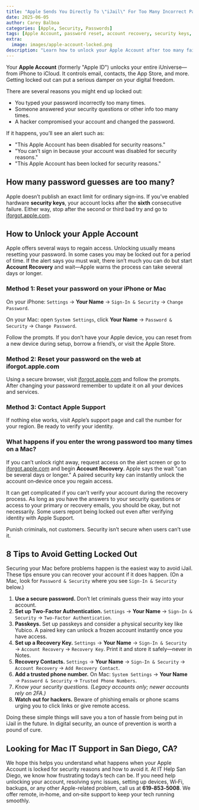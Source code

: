 ```yaml
---
title: "Apple Sends You Directly To \"iJail\" For Too Many Incorrect Password Guesses!"
date: 2025-06-05
author: Carey Balboa
categories: [Apple, Security, Passwords]
tags: [Apple Account, password reset, account recovery, security keys, passkeys]
extra:
  image: images/apple-account-locked.png
description: "Learn how to unlock your Apple Account after too many failed sign-ins and avoid 'iJail'. Updated for 2025 with passkeys and security key tips."
---
```


Your **Apple Account** (formerly "Apple ID") unlocks your entire iUniverse—from iPhone to iCloud. It controls email, contacts, the App Store, and more. Getting locked out can put a serious damper on your digital freedom.

There are several reasons you might end up locked out:

- You typed your password incorrectly too many times.
- Someone answered your security questions or other info too many times.
- A hacker compromised your account and changed the password.

If it happens, you’ll see an alert such as:

- "This Apple Account has been disabled for security reasons."
- "You can’t sign in because your account was disabled for security reasons."
- "This Apple Account has been locked for security reasons."

## How many password guesses are too many?

Apple doesn’t publish an exact limit for ordinary sign‑ins. If you’ve enabled hardware **security keys**, your account locks after the **sixth** consecutive failure. Either way, stop after the second or third bad try and go to [iforgot.apple.com](https://iforgot.apple.com).

## How to Unlock your Apple Account

Apple offers several ways to regain access. Unlocking usually means resetting your password. In some cases you may be locked out for a period of time. If the alert says you must wait, there isn’t much you can do but start **Account Recovery** and wait—Apple warns the process can take several days or longer.

### Method 1: Reset your password on your iPhone or Mac

On your iPhone: `Settings` → **Your Name** → `Sign‑In & Security` → `Change Password`.

On your Mac: open `System Settings`, click **Your Name** → `Password & Security` → `Change Password`.

Follow the prompts. If you don’t have your Apple device, you can reset from a new device during setup, borrow a friend’s, or visit the Apple Store.

### Method 2: Reset your password on the web at iforgot.apple.com

Using a secure browser, visit [iforgot.apple.com](https://iforgot.apple.com) and follow the prompts. After changing your password remember to update it on all your devices and services.

### Method 3: Contact Apple Support

If nothing else works, visit Apple’s support page and call the number for your region. Be ready to verify your identity.

### What happens if you enter the wrong password too many times on a Mac?

If you can’t unlock right away, request access on the alert screen or go to [iforgot.apple.com](https://iforgot.apple.com) and begin **Account Recovery**. Apple says the wait "can be several days or longer." A paired security key can instantly unlock the account on‑device once you regain access.

It can get complicated if you can’t verify your account during the recovery process. As long as you have the answers to your security questions or access to your primary or recovery emails, you should be okay, but not necessarily. Some users report being locked out even after verifying identity with Apple Support.

Punish criminals, not customers. Security isn’t secure when users can’t use it.

## 8 Tips to Avoid Getting Locked Out

Securing your Mac before problems happen is the easiest way to avoid iJail. These tips ensure you can recover your account if it does happen. (On a Mac, look for `Password & Security` where you see `Sign‑In & Security` below.)

1. **Use a secure password.** Don’t let criminals guess their way into your account.
2. **Set up Two‑Factor Authentication.** `Settings` → **Your Name** → `Sign‑In & Security` → `Two‑Factor Authentication`.
3. **Passkeys.** Set up passkeys and consider a physical security key like Yubico. A paired key can unlock a frozen account instantly once you have access.
4. **Set up a Recovery Key.** `Settings` → **Your Name** → `Sign‑In & Security` → `Account Recovery` → `Recovery Key`. Print it and store it safely—never in Notes.
5. **Recovery Contacts.** `Settings` → **Your Name** → `Sign‑In & Security` → `Account Recovery` → `Add Recovery Contact`.
6. **Add a trusted phone number.** On Mac: `System Settings` → **Your Name** → `Password & Security` → `Trusted Phone Numbers`.
7. **Know your security questions.* (Legacy accounts only; newer accounts rely on 2FA.)*
8. **Watch out for hackers.** Beware of phishing emails or phone scams urging you to click links or give remote access.

Doing these simple things will save you a ton of hassle from being put in iJail in the future. In digital security, an ounce of prevention is worth a pound of cure.

## Looking for Mac IT Support in San Diego, CA?

We hope this helps you understand what happens when your Apple Account is locked for security reasons and how to avoid it. At IT Help San Diego, we know how frustrating today’s tech can be. If you need help unlocking your account, resolving sync issues, setting up devices, Wi‑Fi, backups, or any other Apple-related problem, call us at **619‑853‑5008**. We offer remote, in‑home, and on‑site support to keep your tech running smoothly.
